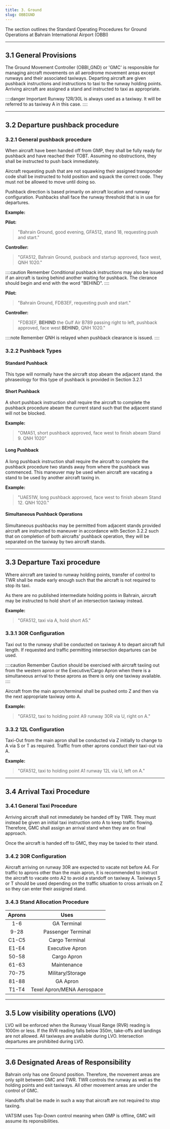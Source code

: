 ```yaml
---
title: 3. Ground
slug: OBBIGND
---
```

The section outlines the Standard Operating Procedures for Ground Operations at Bahrain International Airport (OBBI)

---

## 3.1 General Provisions

The Ground Movement Controller (OBBI_GND) or 'GMC' is responsible for managing aircraft movements on all aerodrome movement areas except runways and their associated taxiways. Departing aircraft are given pushback instructions and instructions to taxi to the runway holding points. Arriving aircraft are assigned a stand and instructed to taxi as appropriate.

::::danger Important
Runway 12R/30L is always used as a taxiway. It will be referred to as taxiway A in this case.
::::

---

## 3.2 Departure pushback procedure
### 3.2.1 General pushback procedure
When aircraft have been handed off from GMP, they shall be fully ready for pushback and have reached their TOBT. Assuming no obstructions, they shall be instructed to push back immediately.

Aircraft requesting push that are not squawking their assigned transponder code shall be instructed to hold position and squack the correct code. They must not be allowed to move until doing so.

Pushback direction is based primarily on aircraft location and runway configuration. Pushbacks shall face the runway threshold that is in use for departures.

**Example:**

**Pilot:**
>"Bahrain Ground, good evening, GFA512, stand 18, requesting push and start."

**Controller:**
>"GFA512, Bahrain Ground, pusback and startup approved, face west, QNH 1020."

::::caution Remember
Conditional pushback instructions may also be issued if an aircraft is taxing behind another waiting for pushback. The clerance should begin and end with the word "BEHIND".
::::

**Pilot:**
>"Bahrain Ground, FDB3EF, requesting push and start."

**Controller:**
>"FDB3EF, **BEHIND** the Gulf Air B789 passing right to left, pushback approved, face west **BEHIND**, QNH 1020."

::::note Remember
QNH is relayed when pushback clearance is issued.
::::

### 3.2.2 Pushback Types
#### Standard Pushback
This type will normally have the aircraft stop abeam the adjacent stand. the phraseology for this type of pushback is provided in Section 3.2.1


#### Short Pushback
A short pushback instruction shall require the aircraft to complete the pushback procedure abeam the current stand such that the adjacent stand will not be blocked.

**Example:**
>"OMA51, short pushback approved, face west to finish abeam Stand 9. QNH 1020"

#### Long Pushback
A long pushback instruction shall require the aircraft to complete the pushback procedure two stands away from where the pushback was commenced. This maneuver may be used when aircraft are vacating a stand to be used by another aircraft taxing in.

**Example:**
>"UAE51W, long pushback approved, face west to finish abeam Stand 12. QNH 1020."
#### Simultaneous Pushback Operations
Simultaneous pushbacks may be permitted from adjacent stands provided aircraft are instructed to maneuver in accordance with Section 3.2.2 such that on completion of both aircrafts' pushback operation, they will be separated on the taxiway by two aircraft stands.

---

## 3.3 Departure Taxi procedure

Where aircraft are taxied to runway holding points, transfer of control to TWR shall be made early enough such that the aircraft is not required to stop its taxi.

As there are no published intermediate holding points in Bahrain, aircraft may be instructed to hold short of an intersection taxiway instead.

**Example:**
>"GFA512, taxi via A, hold short A5."

### 3.3.1 30R Configuration

Taxi out to the runway shall be conducted on taxiway A to depart aircraft full length. If requested and traffic permitting intersection departures can be used.

::::caution Remember
Caution should be exercised with aircraft taxiing out from the western apron or the Executive/Cargo Apron when there is a simultaneous arrival to these aprons as there is only one taxiway available.
::::

Aircraft from the main apron/terminal shall be pushed onto Z and then via the next appropriate taxiway onto A.

**Example:**
>"GFA512, taxi to holding point A9 runway 30R via U, right on A."

### 3.3.2 12L Configuration

Taxi-Out from the main apron shall be conducted via Z initially to change to A via S or T as required. Traffic from other aprons conduct their taxi-out via A.

**Example:**
>"GFA512, taxi to holding point A1 runway 12L via U, left on A."

---

## 3.4 Arrival Taxi Procedure
### 3.4.1 General Taxi Procedure

Arriving aircraft shall not immediately be handed off by TWR. They must instead be given an initial taxi instruction onto A to keep traffic flowing. Therefore, GMC shall assign an arrival stand when they are on final approach.

Once the aircraft is handed off to GMC, they may be taxied to their stand.

### 3.4.2 30R Configuration

Aircraft arriving on runway 30R are expected to vacate not before A4. For traffic to aprons other than the main apron, it is recommended to instruct the aircraft to vacate onto A2 to avoid a standoff on taxiway A. Taxiways S or T should be used depending on the traffic situation to cross arrivals on Z so they can enter their assigned stand.

### 3.4.3 Stand Allocation Procedure

| **Aprons** | **Uses** |
|:---------------:|:---------------:|
|       1-6      |    GA Terminal   |
|       9-28      |    Passenger Terminal   |
|       C1-C5      |     Cargo Terminal   |
|  E1-E4 |    Executive Apron  |
|       50-58      |     Cargo Apron   |
|       61-63      |     Maintenance   |
|       70-75      |     Military/Storage   |
|       81-88      |   GA Apron   |
|       T1-T4      |   Texel Apron/MENA Aerospace   |

---

## 3.5 Low visibility operations (LVO)

LVO will be enforced when the Runway Visual Range (RVR) reading is 1000m or less. If the RVR reading falls below 350m, take-offs and landings are not allowed. All taxiways are available during LVO. Intersection departures are prohibited during LVO.

---

## 3.6 Designated Areas of Responsibility

Bahrain only has one Ground position. Therefore, the movement areas are only split between GMC and TWR. TWR controls the runway as well as the holding points and exit taxiways. All other movement areas are under the control of GMC.

Handoffs shall be made in such a way that aircraft are not required to stop taxiing.

VATSIM uses Top-Down control meaning when GMP is offline, GMC will assume its reponsibilities.
